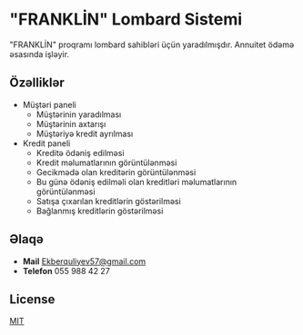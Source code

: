 # "FRANKLİN" Lombard Sistemi 

"FRANKLİN" proqramı lombard sahibləri üçün yaradılmışdır. Annuitet ödəmə əsasında işləyir.

## Özəlliklər

- Müştəri paneli
  - Müştərinin yaradılması
  - Müştərinin axtarışı
  - Müştəriyə kredit ayrılması
- Kredit paneli
  - Kreditə ödəniş edilməsi
  - Kredit məlumatlarının görüntülənməsi 
  - Gecikmədə olan kreditərin görüntülənməsi 
  - Bu günə ödəniş edilməli olan kreditləri məlumatlarının görüntülənməsi 
  - Satışa çıxarılan kreditlərin göstərilməsi
  - Bağlanmış kreditlərin göstərilməsi

## Əlaqə

- **Mail** Ekberquliyev57@gmail.com
- **Telefon** 055 988 42 27
## License

[MIT](https://choosealicense.com/licenses/mit/)